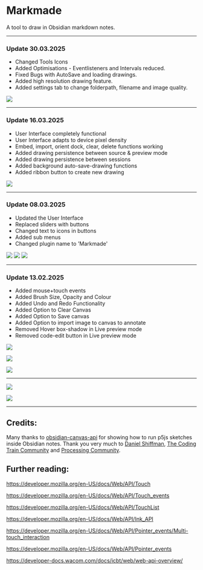 # Markmade

A tool to draw in Obsidian markdown notes.

---
### Update 30.03.2025

- Changed Tools Icons
- Added Optimisations - Eventlisteners and Intervals reduced.
- Fixed Bugs with AutoSave and loading drawings.
- Added high resolution drawing feature.
- Added settings tab to change folderpath, filename and image quality.
  
![](Screenshot_2025-03-30_162830.png)
  
---
### Update 16.03.2025

- User Interface completely functional
- User Interface adapts to device pixel density
- Embed, import, orient dock, clear, delete functions working
- Added drawing persistence between source & preview mode
- Added drawing persistence between sessions
- Added background auto-save-drawing functions
- Added ribbon button to create new drawing

![](Screenshot_2025-03-16_195134.png)

---
### Update 08.03.2025

- Updated the User Interface
- Replaced sliders with buttons
- Changed text to icons in buttons
- Added sub menus
- Changed plugin name to 'Markmade'

![](Screenshot_2025-03-08_120221.png)
![](Screenshot_2025-03-09_122913.png)
![](Screenshot_2025-03-09_122925.png)

---
### Update 13.02.2025

- Added mouse+touch events
- Added Brush Size, Opacity and Colour
- Added Undo and Redo Functionality
- Added Option to Clear Canvas
- Added Option to Save canvas
- Added Option to import image to canvas to annotate
- Removed Hover box-shadow in Live preview mode
- Removed code-edit button in Live preview mode

![](Screenshot_2025-02-13_132508.png)

![](Screenshot_2025-02-13_134334.png)

![](Screenshot_2025-02-13_142303.png)


---

![](SketchPen_Test.gif)

![](Screenshot.png)

---

## Credits:

Many thanks to [obsidian-canvas-api](https://github.com/capogreco/obsidian-canvas-api) for showing how to run p5js sketches inside Obsidian notes.
Thank you very much to [Daniel Shiffman](https://github.com/shiffman), [The Coding Train Community](https://thecodingtrain.com/) and [Processing Community](https://processing.org/).

## Further reading:

https://developer.mozilla.org/en-US/docs/Web/API/Touch

https://developer.mozilla.org/en-US/docs/Web/API/Touch_events

https://developer.mozilla.org/en-US/docs/Web/API/TouchList

https://developer.mozilla.org/en-US/docs/Web/API/Ink_API

https://developer.mozilla.org/en-US/docs/Web/API/Pointer_events/Multi-touch_interaction

https://developer.mozilla.org/en-US/docs/Web/API/Pointer_events

https://developer-docs.wacom.com/docs/icbt/web/web-api-overview/













